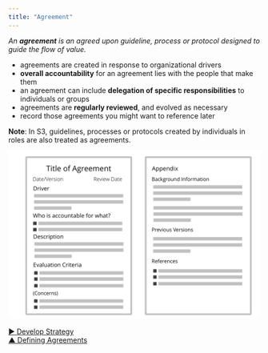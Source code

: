 ```yaml
---
title: "Agreement"
---
```



_An **agreement** is an agreed upon guideline, process or protocol designed to guide the flow of value._

-   agreements are created in response to organizational drivers 
-   **overall accountability** for an agreement lies with the people that make them
-   an agreement can include **delegation of specific responsibilities** to individuals or groups
-   agreements are **regularly reviewed**, and evolved as necessary
-   record those agreements you might want to reference later

**Note**: In S3, guidelines, processes or protocols created by individuals in roles are also treated as agreements.  

![Template for Agreements](img/templates/agreement-template.png)



[&#9654; Develop Strategy](develop-strategy.html)<br/>[&#9650; Defining Agreements](defining-agreements.html)

